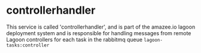 # controllerhandler

This service is called 'controllerhandler', and is part of the amazee.io lagoon deployment system and is responsible for handling messages from remote Lagoon controllers for each task in the rabbitmq queue `lagoon-tasks:controller`
